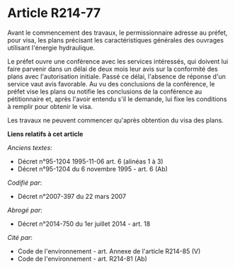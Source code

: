 # Article R214-77

Avant le commencement des travaux, le permissionnaire adresse au préfet, pour visa, les plans précisant les caractéristiques
générales des ouvrages utilisant l'énergie hydraulique.

Le préfet ouvre une conférence avec les services intéressés, qui doivent lui faire parvenir dans un délai de deux mois leur
avis sur la conformité des plans avec l'autorisation initiale. Passé ce délai, l'absence de réponse d'un service vaut avis
favorable. Au vu des conclusions de la conférence, le préfet vise les plans ou notifie les conclusions de la conférence au
pétitionnaire et, après l'avoir entendu s'il le demande, lui fixe les conditions à remplir pour obtenir le visa.

Les travaux ne peuvent commencer qu'après obtention du visa des plans.

**Liens relatifs à cet article**

_Anciens textes_:

  - Décret n°95-1204 1995-11-06 art. 6 (alinéas 1 à 3)
  - Décret n°95-1204 du 6 novembre 1995 - art. 6 (Ab)

_Codifié par_:

  - Décret n°2007-397 du 22 mars 2007

_Abrogé par_:

  - Décret n°2014-750 du 1er juillet 2014 - art. 18

_Cité par_:

  - Code de l'environnement - art. Annexe de l'article R214-85 (V)
  - Code de l'environnement - art. R214-81 (Ab)
